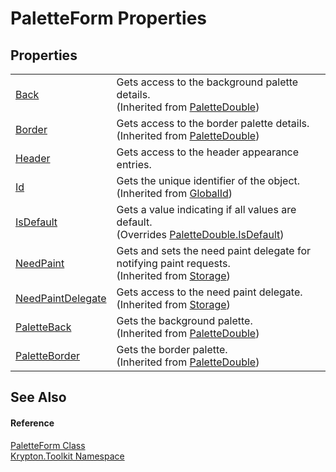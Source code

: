 # PaletteForm Properties




## Properties
<table>
<tr>
<td><a href="06d72b68-465f-5556-6467-b4c283a2d52e.md">Back</a></td>
<td>Gets access to the background palette details.<br />(Inherited from <a href="36787411-db48-4574-51dd-2d4d3139f187.md">PaletteDouble</a>)</td></tr>
<tr>
<td><a href="590357cc-de70-8cf1-59d8-1ea06b2cb30e.md">Border</a></td>
<td>Gets access to the border palette details.<br />(Inherited from <a href="36787411-db48-4574-51dd-2d4d3139f187.md">PaletteDouble</a>)</td></tr>
<tr>
<td><a href="22e18cc7-a5cd-4015-40c6-bf9a64fa572f.md">Header</a></td>
<td>Gets access to the header appearance entries.</td></tr>
<tr>
<td><a href="71a6846f-bfb6-fb58-b361-6b43ae0583a8.md">Id</a></td>
<td>Gets the unique identifier of the object.<br />(Inherited from <a href="9ef2ca3a-e03e-8927-105a-2f9a6fbdf849.md">GlobalId</a>)</td></tr>
<tr>
<td><a href="842cef57-f1c0-6522-7c97-394990ff858e.md">IsDefault</a></td>
<td>Gets a value indicating if all values are default.<br />(Overrides <a href="1063cdd3-9307-d921-f497-8a95d88eeed6.md">PaletteDouble.IsDefault</a>)</td></tr>
<tr>
<td><a href="097a0f47-e60c-4bf7-802c-8391c6d8feff.md">NeedPaint</a></td>
<td>Gets and sets the need paint delegate for notifying paint requests.<br />(Inherited from <a href="8406cf55-79a3-e579-4094-be084e489431.md">Storage</a>)</td></tr>
<tr>
<td><a href="879ca7f2-32c5-8581-44f2-c7aee6491db2.md">NeedPaintDelegate</a></td>
<td>Gets access to the need paint delegate.<br />(Inherited from <a href="8406cf55-79a3-e579-4094-be084e489431.md">Storage</a>)</td></tr>
<tr>
<td><a href="4dcf0a7e-e864-972a-5e45-98bfd70e601e.md">PaletteBack</a></td>
<td>Gets the background palette.<br />(Inherited from <a href="36787411-db48-4574-51dd-2d4d3139f187.md">PaletteDouble</a>)</td></tr>
<tr>
<td><a href="b6273d29-1cda-4e45-a9bc-7fbcff4473f4.md">PaletteBorder</a></td>
<td>Gets the border palette.<br />(Inherited from <a href="36787411-db48-4574-51dd-2d4d3139f187.md">PaletteDouble</a>)</td></tr>
</table>

## See Also


#### Reference
<a href="11b4992b-1ef9-86ab-7706-eae5c4f825ea.md">PaletteForm Class</a>  
<a href="79d2eac2-21f4-54ff-7552-b20c33c30600.md">Krypton.Toolkit Namespace</a>  
